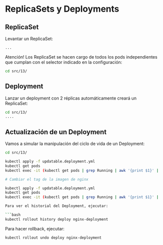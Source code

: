 # ReplicaSets y Deployments

## ReplicaSet

Levantar un ReplicaSet:

```bash
...
```

Atención! Los ReplicaSet se hacen cargo de todos los pods independientes que cumplan con el selector indicado en la configuración:

```bash
cd src/13/
```

## Deployment

Lanzar un deployment con 2 réplicas automáticamente creará un ReplicaSet:

```bash
cd src/13/
....
```

## Actualización de un Deployment

Vamos a simular la manipulación del ciclo de vida de un Deployment:

```bash
cd src/13/

kubectl apply -f updatable.deployment.yml
kubectl get pods
kubectl exec -it (kubectl get pods | grep Running | awk '{print $1}' | head -1) -- nginx -v

# Cambiar el tag de la imagen de nginx

kubectl apply -f updatable.deployment.yml
kubectl get pods
kubectl exec -it (kubectl get pods | grep Running | awk '{print $1}' | head -1) ```

Para ver el historial del Deployment, ejecutar:

```bash
kubectl rollout history deploy nginx-deployment
``````

Para hacer rollback, ejecutar:

```bash
kubectl rollout undo deploy nginx-deployment
```